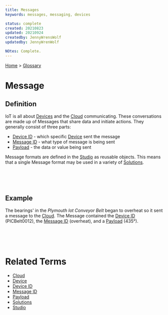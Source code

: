 ```yaml
---
title: Messages
keywords: messages, messaging, devices

status: complete
created: 20210823
updated: 20210924
createdby: JennyWrensWolf
updatedby: JennyWrenWolf

NOtes: Complete.
---
```

[Home](../Index.md) > [Glossary](./Index.md)

# Message
## Definition
IoT is all about [Devices](./Device.md) and the [Cloud](./Cloud.md) communicating.  These conversations are made up of Messages that share data and initiate actions. They generally consist of three parts:

- [Device ID](./DeviceID.md) - which specific [Device](./Device.md) sent the message
- [Message ID](./MessageID.md) - what type of message is being sent
- [Payload](./Payload.md) - the data or value being sent

Message formats are defined in the [Studio](./Studio.md) as reusable objects.  This means that a single Message format may be used in a variety of [Solutions](./Solution.md).  

<br>
<br>
<br>

## Example
The bearings' in the *Plymouth Iot Conveyor Belt* began to overheat so it sent a message to the [Cloud](./Cloud.md).  The Message contained the [Device ID](./DeviceID.md) (PICBelt0012), the [Message ID](./MessageID.md) (overheat), and a [Payload](./Payload.md) (435°).

<br>
<br>
<br>

# Related Terms
- [Cloud](./Cloud.md)
- [Device](./Device.md)
- [Device ID](./DeviceID.md)
- [Message ID](./MessageID.md)
- [Payload](./Payload.md)
- [Solutions](./Solution.md)
- [Studio](./Studio.md)